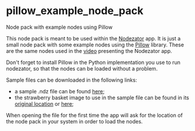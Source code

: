 # pillow_example_node_pack

Node pack with example nodes using Pillow

This node pack is meant to be used within the [Nodezator](https://github.com/IndiePython/nodezator) app. It is just a small node pack with some example nodes using the [Pillow](https://pillow.readthedocs.io/en/stable/) library. These are the same nodes used in the [video](https://youtu.be/GlQJvuU7Z_8?t=99) presenting the Nodezator app.

Don't forget to install Pillow in the Python implementation you use to run nodezator, so that the nodes can be loaded without a problem.

Sample files can be downloaded in the following links:

- a sample .ndz file can be found [here](https://drive.google.com/file/d/1od4oeFDhM8NIXIuQOfcIAZyVEbP6yfdk/view?usp=share_link);
- the strawberry basket image to use in the sample file can be found in its [original location](https://pixabay.com/photos/strawberries-fruit-meal-red-berry-4255928/) or [here](https://drive.google.com/file/d/1YT7lGy1cmimXcIb_f8iAh97OCPt3LWpi/view?usp=share_link);

When opening the file for the first time the app will ask for the location of the node pack in your system in order to load the nodes.
